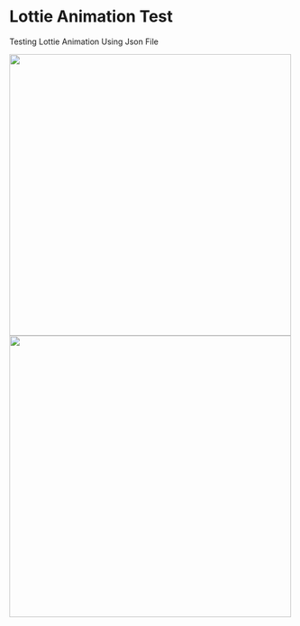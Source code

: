 # Lottie Animation Test
 Testing Lottie Animation Using Json File
 
 <img align="center" width="500" height="500" src= "https://user-images.githubusercontent.com/54822823/76671229-96a6b500-659d-11ea-9545-28dfc02aea5e.gif">
 
 <img align="center" width="500" height="500" src= " https://user-images.githubusercontent.com/54822823/76671292-0f0d7600-659e-11ea-8e2c-17d64f130bc7.gif">

